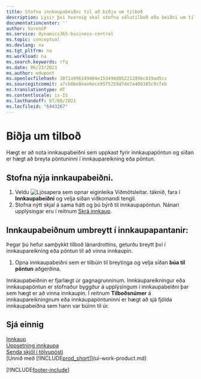 ```yaml
---
title: Stofna innkaupabeiðni til að biðja um tilboð
description: Lýsir því hvernig skal stofna sölutilboð eða beiðni um tilboð (RFQ) fylgiskjal, til að skrá tilboð til viðskiptamanns um að selja tilteknar vörur með tilteknum skilmálum.
documentationcenter: ''
author: SorenGP
ms.service: dynamics365-business-central
ms.topic: conceptual
ms.devlang: na
ms.tgt_pltfrm: na
ms.workload: na
ms.search.keywords: rfq
ms.date: 06/23/2021
ms.author: edupont
ms.openlocfilehash: 3872a996149404e15349dd85221289bc819ad5cc
ms.sourcegitcommit: a7cb0be8eae6ece95f5259d7de7a48b385c9cfeb
ms.translationtype: HT
ms.contentlocale: is-IS
ms.lasthandoff: 07/08/2021
ms.locfileid: "6443267"
---
```

# <a name="request-quotes"></a>Biðja um tilboð
Hægt er að nota innkaupabeiðni sem uppkast fyrir innkaupapöntun og síðan er hægt að breyta pöntuninni í innkaupareikning eða pöntun.


## <a name="to-create-a-purchase-quote"></a>Stofna nýja innkaupabeiðni.
1. Veldu ![Ljósapera sem opnar eiginleika Viðmótsleitar.](media/ui-search/search_small.png "Segðu mér hvað þú vilt gera") táknið, fara í **Innkaupabeiðni** og velja síðan viðkomandi tengil.
2. Stofna nýtt skjal á sama hátt og þú býrð til innkaupapöntun. Nánari upplýsingar eru í reitnum [Skrá innkaup](purchasing-how-record-purchases.md).

## <a name="to-convert-a-purchase-quote-to-a-purchase-order"></a>Innkaupabeiðnum umbreytt í innkaupapantanir:
Þegar þú hefur samþykkt tilboð lánardrottins, geturðu breytt því í innkaupareikning eða pöntun til að vinna innkaupin.

1. Opna innkaupabeiðni sem er tilbúin til breytinga og velja síðan **búa til pöntun** aðgerðina.

Innkaupabeiðnin er fjarlægt úr gagnagrunninum. Innkaupareikningur eða innkaupapöntun er stofnaður byggður á upplýsingum í innkaupabeiðni þar sem hægt er að vinna innkaupin. Í reitnum **Tilboðsnúmer** á innkaupareikningnum eða innkaupapöntuninni er hægt að sjá fjölda innkaupabeiðna sem hann var búinn til úr.

## <a name="see-also"></a>Sjá einnig
[Innkaup](purchasing-manage-purchasing.md)  
[Uppsetning innkaupa](purchasing-setup-purchasing.md)  
[Senda skjöl í tölvupósti](ui-how-send-documents-email.md)  
[Unnið með [!INCLUDE[prod_short](includes/prod_short.md)]](ui-work-product.md)


[!INCLUDE[footer-include](includes/footer-banner.md)]
